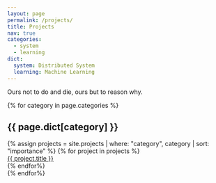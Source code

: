```yaml
---
layout: page
permalink: /projects/
title: Projects
nav: true
categories:
  - system
  - learning
dict:
  system: Distributed System
  learning: Machine Learning
---
```



Ours not to do and die, ours but to reason why.

<div class="projects">
  {% for category in page.categories %}
  <div class="category">
  <h2>{{ page.dict[category] }}</h2>
  {% assign projects = site.projects | where: "category", category | sort: "importance" %}
  {% for project in projects %}
    <div class="project">
    <a href="{{ project.url | relative_url }}">{{ project.title }}</a>
    </div>
  {% endfor%}
  </div>
  {% endfor%}

</div>
